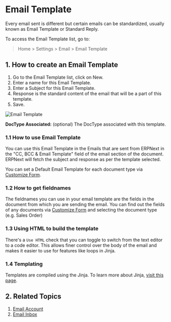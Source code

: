 # Email Template

Every email sent is different but certain emails can be standardized, usually known as Email Template or Standard Reply.

To access the Email Template list, go to:
> Home > Settings > Email > Email Template

## 1. How to create an Email Template
1. Go to the Email Template list, click on New.
1. Enter a name for this Email Template.
1. Enter a Subject for this Email Template.
1. Response is the standard content of the email that will be a part of this template.
1. Save.

<img class="screenshot" alt="Email Template" src="{{docs_base_url}}/assets/img/setup/email/email-template-example.png">

**DocType Associated:** (optional) The DocType associated with this template.

### 1.1 How to use Email Template
You can use this Email Template in the Emails that are sent from ERPNext in the "CC, BCC & Email Template" field of the email section of the document. ERPNext will fetch the subject and response as per the template selected.

You can set a Default Email Template for each document type via [Customize Form](/docs/v12/user/manual/en/customize-erpnext/customize-form).

### 1.2 How to get fieldnames
The fieldnames you can use in your email template are the fields in the document from which you are sending the email. You can find out the fields of any documents via [Customize Form](/docs/v12/user/manual/en/customize-erpnext/customize-form) and selecting the document type (e.g. Sales Order)

### 1.3 Using HTML to build the template

There's a `Use HTML` check that you can toggle to switch from the text editor to a code editor. This allows finer control over the body of the email and makes it easier to use for features like loops in Jinja.

### 1.4 Templating
Templates are compiled using the Jinja. To learn more about Jinja, [visit this page](https://jinja.palletsprojects.com/en/2.10.x/).

## 2. Related Topics
1. [Email Account](/docs/v12/user/manual/en/setting-up/email/email-account)
1. [Email Inbox](/docs/v12/user/manual/en/setting-up/email/email-inbox)
